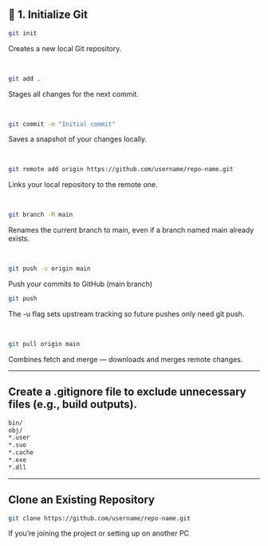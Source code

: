 ## 🧩 1. Initialize Git

```bash
git init
```
Creates a new local Git repository.

&nbsp;

```bash
git add .
```
Stages all changes for the next commit.

&nbsp;

```bash
git commit -m "Initial commit"
```
Saves a snapshot of your changes locally.

&nbsp;

```bash
git remote add origin https://github.com/username/repo-name.git
```
Links your local repository to the remote one.

&nbsp;

```bash
git branch -M main
```
Renames the current branch to main, even if a branch named main already exists.

&nbsp;

```bash
git push -u origin main
```
Push your commits to GitHub (main branch)


```bash
git push
```
The -u flag sets upstream tracking so future pushes only need git push.

&nbsp;

```bash
git pull origin main
```
Combines fetch and merge — downloads and merges remote changes.

---

## Create a .gitignore file to exclude unnecessary files (e.g., build outputs).
```markdown
bin/
obj/
*.user
*.suo
*.cache
*.exe
*.dll
```

---

## Clone an Existing Repository
```bash
git clone https://github.com/username/repo-name.git
```
If you’re joining the project or setting up on another PC
